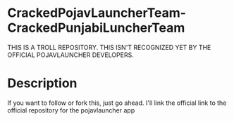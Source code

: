 # CrackedPojavLauncherTeam-CrackedPunjabiLuncherTeam
THIS IS A TROLL REPOSITORY. THIS ISN'T RECOGNIZED YET BY THE OFFICIAL POJAVLAUNCHER DEVELOPERS.
# Description
If you want to follow or fork this, just go ahead. I'll link the official link to the official repository for the pojavlauncher app
